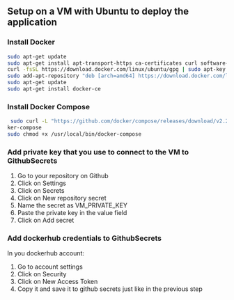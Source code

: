 ## Setup on a VM with Ubuntu to deploy the application
### Install Docker
```bash
sudo apt-get update
sudo apt-get install apt-transport-https ca-certificates curl software-properties-common
curl -fsSL https://download.docker.com/linux/ubuntu/gpg | sudo apt-key add -
sudo add-apt-repository "deb [arch=amd64] https://download.docker.com/linux/ubuntu $(lsb_release -cs) stable"
sudo apt-get update
sudo apt-get install docker-ce
```
### Install Docker Compose
```bash
 sudo curl -L "https://github.com/docker/compose/releases/download/v2.20.0/docker-compose-linux-x86_64" -o /usr/local/bin/doc
ker-compose
sudo chmod +x /usr/local/bin/docker-compose
```

### Add private key that you use to connect to the VM to GithubSecrets 
1. Go to your repository on Github
2. Click on Settings
3. Click on Secrets
4. Click on New repository secret
5. Name the secret as VM_PRIVATE_KEY
6. Paste the private key in the value field
7. Click on Add secret

### Add dockerhub credentials to GithubSecrets
In you dockerhub account:
1. Go to account settings
2. Click on Security
3. Click on New Access Token
4. Copy it and save it to github secrets just like in the previous step 


